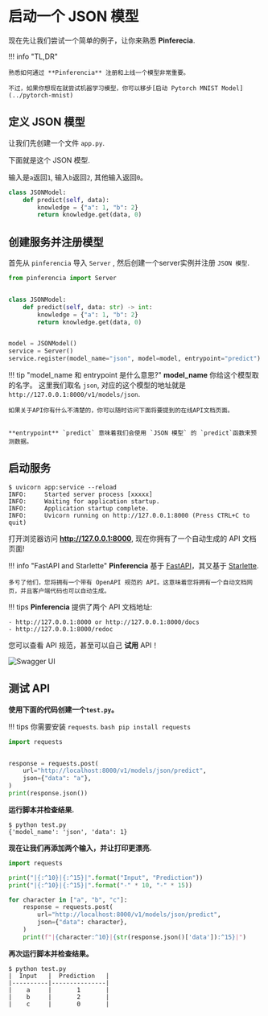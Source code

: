 # 启动一个 JSON 模型

现在先让我们尝试一个简单的例子，让你来熟悉 **Pinferecia**.

!!! info "TL,DR"

    熟悉如何通过 **Pinferencia** 注册和上线一个模型非常重要。

    不过，如果你想现在就尝试机器学习模型，你可以移步[启动 Pytorch MNIST Model](../pytorch-mnist)

## 定义 JSON 模型

让我们先创建一个文件 `app.py`.

下面就是这个 JSON 模型.

输入是`a`返回`1`,  输入`b`返回`2`, 其他输入返回`0`。

```python title="app.py" linenums="1"
class JSONModel:
    def predict(self, data):
        knowledge = {"a": 1, "b": 2}
        return knowledge.get(data, 0)

```

## 创建服务并注册模型

首先从 `pinferencia` 导入 `Server` , 然后创建一个server实例并注册 `JSON 模型`.

```python title="app.py" linenums="1" hl_lines="1 10 11 12"
from pinferencia import Server


class JSONModel:
    def predict(self, data: str) -> int:
        knowledge = {"a": 1, "b": 2}
        return knowledge.get(data, 0)


model = JSONModel()
service = Server()
service.register(model_name="json", model=model, entrypoint="predict")

```

!!! tip "model_name 和 entrypoint 是什么意思?"
    **model_name** 你给这个模型取的名字。
    这里我们取名 `json`, 对应的这个模型的地址就是 `http://127.0.0.1:8000/v1/models/json`.

    如果关于API你有什么不清楚的，你可以随时访问下面将要提到的在线API文档页面。


    **entrypoint** `predict` 意味着我们会使用 `JSON 模型` 的 `predict`函数来预测数据。

## 启动服务

<div class="termy">

```console
$ uvicorn app:service --reload
INFO:     Started server process [xxxxx]
INFO:     Waiting for application startup.
INFO:     Application startup complete.
INFO:     Uvicorn running on http://127.0.0.1:8000 (Press CTRL+C to quit)
```

</div>

打开浏览器访问 **http://127.0.0.1:8000**, 现在你拥有了一个自动生成的 API 文档页面!

!!! info "FastAPI and Starlette"
    **Pinferencia** 基于 [FastAPI](https://fastapi.tiangolo.com)，其又基于 [Starlette](https://www.starlette.io).

    多亏了他们，您将拥有一个带有 OpenAPI 规范的 API。这意味着您将拥有一个自动文档网页，并且客户端代码也可以自动生成。

!!! tips
    **Pinferencia** 提供了两个 API 文档地址:

    - http://127.0.0.1:8000 or http://127.0.0.1:8000/docs
    - http://127.0.0.1:8000/redoc

您可以查看 API 规范，甚至可以自己 **试用** API！

![Swagger UI](/asserts/images/swagger-ui.jpg)

## 测试 API

**使用下面的代码创建一个`test.py`。**

!!! tips
    你需要安装 `requests`.
    ```bash
    pip install requests
    ```

```python title="test.py" linenums="1"
import requests


response = requests.post(
    url="http://localhost:8000/v1/models/json/predict",
    json={"data": "a"},
)
print(response.json())

```

**运行脚本并检查结果.**

<div class="termy">

```console
$ python test.py
{'model_name': 'json', 'data': 1}
```

</div>

**现在让我们再添加两个输入，并让打印更漂亮.**

```python title="test.py" linenums="1" hl_lines="3-6 9-11"
import requests

print("|{:^10}|{:^15}|".format("Input", "Prediction"))
print("|{:^10}|{:^15}|".format("-" * 10, "-" * 15))

for character in ["a", "b", "c"]:
    response = requests.post(
        url="http://localhost:8000/v1/models/json/predict",
        json={"data": character},
    )
    print(f"|{character:^10}|{str(response.json()['data']):^15}|")

```

**再次运行脚本并检查结果。**

<div class="termy">

```console
$ python test.py
|  Input   |  Prediction   |
|----------|---------------|
|    a     |       1       |
|    b     |       2       |
|    c     |       0       |
```

</div>